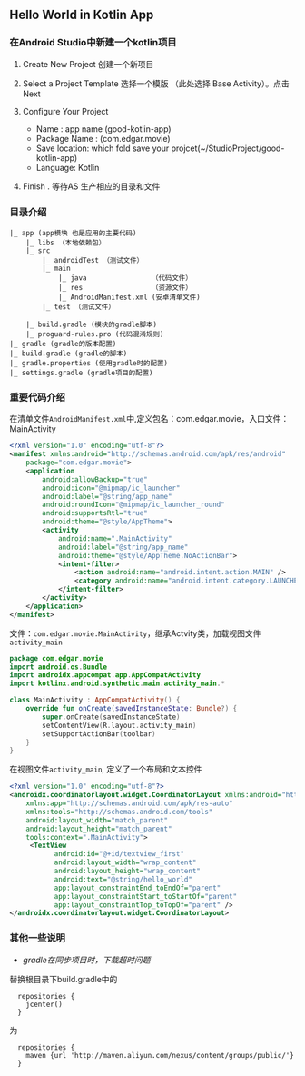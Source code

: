 ## Hello World in Kotlin App

### 在Android Studio中新建一个kotlin项目

1. Create New Project 创建一个新项目

2. Select a Project Template 选择一个模版 （此处选择 Base Activity）。点击Next

3. Configure Your Project
    - Name : app name (good-kotlin-app)
    - Package Name : (com.edgar.movie)
    - Save location: which fold save your projcet(~/StudioProject/good-kotlin-app)
    - Language: Kotlin
4. Finish . 等待AS 生产相应的目录和文件

### 目录介绍

```text
|_ app (app模块 也是应用的主要代码)
    |_ libs （本地依赖包）
    |_ src
        |_ androidTest （测试文件）
        |_ main
            |_ java                （代码文件）
            |_ res                 （资源文件）
            |_ AndroidManifest.xml (安卓清单文件)
        |_ test （测试文件）

    |_ build.gradle (模块的gradle脚本)
    |_ proguard-rules.pro (代码混淆规则)
|_ gradle (gradle的版本配置)
|_ build.gradle (gradle的脚本)
|_ gradle.properties (使用gradle时的配置)
|_ settings.gradle (gradle项目的配置)

```

### 重要代码介绍

在清单文件`AndroidManifest.xml`中,定义包名：com.edgar.movie，入口文件：MainActivity

```xml
<?xml version="1.0" encoding="utf-8"?>
<manifest xmlns:android="http://schemas.android.com/apk/res/android"
    package="com.edgar.movie">
    <application
        android:allowBackup="true"
        android:icon="@mipmap/ic_launcher"
        android:label="@string/app_name"
        android:roundIcon="@mipmap/ic_launcher_round"
        android:supportsRtl="true"
        android:theme="@style/AppTheme">
        <activity
            android:name=".MainActivity"
            android:label="@string/app_name"
            android:theme="@style/AppTheme.NoActionBar">
            <intent-filter>
                <action android:name="android.intent.action.MAIN" />
                <category android:name="android.intent.category.LAUNCHER" />
            </intent-filter>
        </activity>
    </application>
</manifest>
```

文件：`com.edgar.movie.MainActivity`，继承Actvity类，加载视图文件`activity_main`

```kotlin
package com.edgar.movie
import android.os.Bundle
import androidx.appcompat.app.AppCompatActivity
import kotlinx.android.synthetic.main.activity_main.*

class MainActivity : AppCompatActivity() {
    override fun onCreate(savedInstanceState: Bundle?) {
        super.onCreate(savedInstanceState)
        setContentView(R.layout.activity_main)
        setSupportActionBar(toolbar)
    }
}
```

在视图文件`activity_main`, 定义了一个布局和文本控件

```xml
<?xml version="1.0" encoding="utf-8"?>
<androidx.coordinatorlayout.widget.CoordinatorLayout xmlns:android="http://schemas.android.com/apk/res/android"
    xmlns:app="http://schemas.android.com/apk/res-auto"
    xmlns:tools="http://schemas.android.com/tools"
    android:layout_width="match_parent"
    android:layout_height="match_parent"
    tools:context=".MainActivity">
     <TextView
           android:id="@+id/textview_first"
           android:layout_width="wrap_content"
           android:layout_height="wrap_content"
           android:text="@string/hello_world"
           app:layout_constraintEnd_toEndOf="parent"
           app:layout_constraintStart_toStartOf="parent"
           app:layout_constraintTop_toTopOf="parent" />
</androidx.coordinatorlayout.widget.CoordinatorLayout>

```

### 其他一些说明

* _gradle在同步项目时，下载超时问题_

替换根目录下build.gradle中的

```
  repositories {
    jcenter()
  }
```   
为

```
  repositories {
    maven {url 'http://maven.aliyun.com/nexus/content/groups/public/'}
  }
```